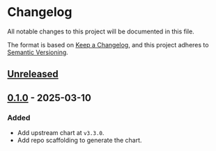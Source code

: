 # Changelog

All notable changes to this project will be documented in this file.

The format is based on [Keep a Changelog](https://keepachangelog.com/en/1.0.0/),
and this project adheres to [Semantic Versioning](https://semver.org/spec/v2.0.0.html).

## [Unreleased]

## [0.1.0] - 2025-03-10

### Added

- Add upstream chart at `v3.3.0`.
- Add repo scaffolding to generate the chart.

[Unreleased]: https://github.com/giantswarm/vsphere-csi-driver-app/compare/v0.1.0...HEAD
[0.1.0]: https://github.com/giantswarm/vsphere-csi-driver-app/releases/tag/v0.1.0
